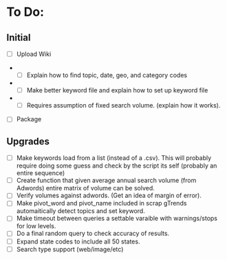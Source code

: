 # To Do:

## Initial
- [ ] Upload Wiki
- -[ ] Explain how to find topic, date, geo, and category codes
- -[ ] Make better keyword file and explain how to set up keyword file
- -[ ] Requires assumption of fixed search volume. (explain how it works). 
- [ ] Package

## Upgrades
- [ ] Make keywords load from a list (instead of a .csv).  This will probably require doing some guess and check by the script its self (probably an entire sequence)
- [ ] Create function that given average annual search volume (from Adwords) entire matrix of volume can be solved. 
- [ ] Verify volumes against adwords. (Get an idea of margin of error). 
- [ ] Make pivot_word and pivot_name included in scrap gTrends automaitically detect topics and set keyword.
- [ ] Make timeout between queries a settable varaible with warnings/stops for low levels.
- [ ] Do a final random query to check accuracy of results. 
- [ ] Expand state codes to include all 50 states. 
- [ ] Search type support (web/image/etc)
